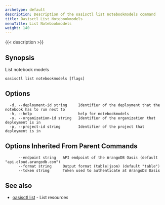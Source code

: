 ```yaml
---
archetype: default
description: Description of the oasisctl list notebookmodels command
title: Oasisctl List Notebookmodels
menuTitle: List Notebookmodels
weight: 140
---
```

{{< description >}}
## Synopsis
List notebook models

```
oasisctl list notebookmodels [flags]
```

## Options
```
  -d, --deployment-id string     Identifier of the deployment that the notebook has to run next to
  -h, --help                     help for notebookmodels
  -o, --organization-id string   Identifier of the organization that deployment is in
  -p, --project-id string        Identifier of the project that deployment is in
```

## Options Inherited From Parent Commands
```
      --endpoint string   API endpoint of the ArangoDB Oasis (default "api.cloud.arangodb.com")
      --format string     Output format (table|json) (default "table")
      --token string      Token used to authenticate at ArangoDB Oasis
```

## See also
* [oasisctl list](_index.md)	 - List resources


